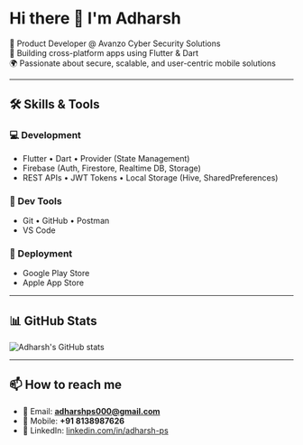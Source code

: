 # Hi there 👋 I'm Adharsh

🚀 Product Developer @ Avanzo Cyber Security Solutions  
📱 Building cross-platform apps using Flutter & Dart  
🌍 Passionate about secure, scalable, and user-centric mobile solutions  

---

## 🛠️ Skills & Tools

### 💻 Development
- Flutter • Dart • Provider (State Management)
- Firebase (Auth, Firestore, Realtime DB, Storage)
- REST APIs • JWT Tokens • Local Storage (Hive, SharedPreferences)

### 🧰 Dev Tools
- Git • GitHub • Postman
- VS Code

### 🚀 Deployment
- Google Play Store
- Apple App Store

---

## 📊 GitHub Stats

![Adharsh's GitHub stats](https://github-readme-stats.vercel.app/api?username=AdharshPS&show_icons=true&theme=radical)

---

## 📫 How to reach me

- 📧 Email: **adharshps000@gmail.com**
- 📱 Mobile: **+91 8138987626**
- 💼 LinkedIn: [linkedin.com/in/adharsh-ps](www.linkedin.com/in/adharshzps)
<!--
**AdharshPS/AdharshPS** is a ✨ _special_ ✨ repository because its `README.md` (this file) appears on your GitHub profile.

Here are some ideas to get you started:

- 🔭 I’m currently working on ...
- 🌱 I’m currently learning ...
- 👯 I’m looking to collaborate on ...
- 🤔 I’m looking for help with ...
- 💬 Ask me about ...
- 📫 How to reach me: ...
- 😄 Pronouns: ...
- ⚡ Fun fact: ...
-->
